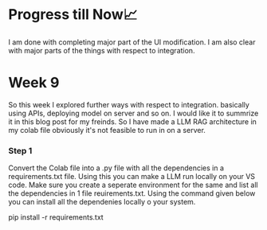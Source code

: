 # Progress till Now📈
I am done with completing major part of the UI modification. I am also clear with major parts of the things with respect to integration. 

# Week 9
So this week I explored further ways with respect to integration. basically using APIs, deploying model on server and so on. I would like it to summrize it in this blog post for my freinds.
So I have made a LLM RAG architecture in my colab file obviously it's not feasible to run in on a server. 
### Step 1 
Convert the Colab file into a .py file with all the dependencies in a requirements.txt file. Using this you can make a LLM run locally on your VS code. Make sure you create a seperate environment for the same and list all the dependencies in 1 file reuirements.txt. Using the command given below you can install all the dependenies locally o your system.

pip install -r requirements.txt

